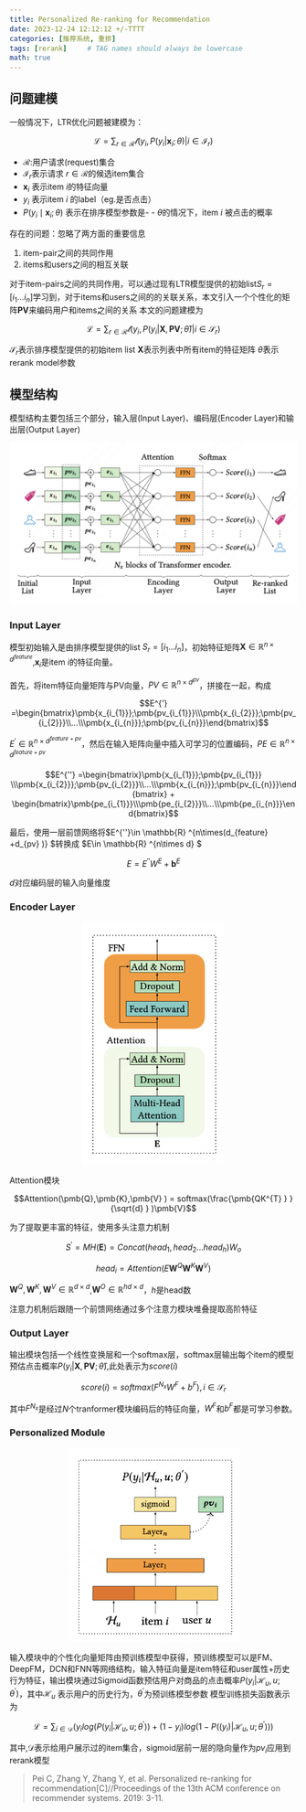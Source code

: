 ```yaml
---
title: Personalized Re-ranking for Recommendation
date: 2023-12-24 12:12:12 +/-TTTT
categories: [推荐系统, 重排]
tags: [rerank]     # TAG names should always be lowercase
math: true
---
```


## 问题建模

一般情况下，LTR优化问题被建模为：

$$\mathcal{L} = \sum_{r\in\mathcal{R}  } \mathcal{l}({y_{i},P(y_{i}|\pmb{x}_{i};\theta )|i\in \mathcal{I}_{r}})$$

- $\mathcal{R}$:用户请求(request)集合 
- $\mathcal {I}_{r}$表示请求 $r\in\mathcal{R}$的候选item集合
- $\pmb{x}_{i}$ 表示item $i$的特征向量  
- $y_{i}$ 表示item $i$ 的label（eg.是否点击） 
- $P(y_{i}\mid \pmb{x}_{i};\theta)$ 表示在排序模型参数是- - $\theta$的情况下，item $i$ 被点击的概率

存在的问题：忽略了两方面的重要信息
1. item-pair之间的共同作用
2. items和users之间的相互关联

对于item-pairs之间的共同作用，可以通过现有LTR模型提供的初始list$S_{r}=[i_1...i_n]$学习到，对于items和users之间的的关联关系，本文引入一个个性化的矩阵$\pmb{PV}$来编码用户和items之间的关系
本文的问题建模为

$$\mathcal{L} = \sum_{r\in\mathcal{R}  } \mathcal{l}({y_{i},P(y_{i}|\pmb{X},\pmb{PV};\hat{\theta}  )|i\in \mathcal{S}_{r}})$$

$\mathcal{S}_{r}$表示排序模型提供的初始item list
$\pmb{X}$表示列表中所有item的特征矩阵
$\hat{\theta}$表示rerank model参数
## 模型结构
模型结构主要包括三个部分，输入层(Input Layer)、编码层(Encoder Layer)和输出层(Output Layer)

<div align=center>
<img src="https://github.com/Mengyao16/mengyao16.github.io/blob/main/assets/img/PRM%E6%A8%A1%E5%9E%8B%E7%BB%93%E6%9E%84.png" alt="alt text" width="800"/>
</div>

### Input Layer
模型初始输入是由排序模型提供的list $S_{r}=[i_1...i_n]$，初始特征矩阵$\pmb{X}\in\mathbb{R} ^{n\times d^{feature}}$,$\pmb{x}_{i}$是item $i$的特征向量。

首先，将item特征向量矩阵与PV向量，$PV\in\mathbb{R} ^{n\times d^{pv}}$，拼接在一起，构成

$$E^{'} =\begin{bmatrix}\pmb{x_{i_{1}}};\pmb{pv_{i_{1}}}\\\pmb{x_{i_{2}}};\pmb{pv_{i_{2}}}\\...\\\pmb{x_{i_{n}}};\pmb{pv_{i_{n}}}\end{bmatrix}$$

$E^{'} \in\mathbb{R} ^{n\times d^{feature+pv}}$，然后在输入矩阵向量中插入可学习的位置编码，$PE \in\mathbb{R} ^{n\times d^{feature+pv}}$

$$E^{''} =\begin{bmatrix}\pmb{x_{i_{1}}};\pmb{pv_{i_{1}}}
\\\pmb{x_{i_{2}}};\pmb{pv_{i_{2}}}\\...\\\pmb{x_{i_{n}}};\pmb{pv_{i_{n}}}\end{bmatrix} + \begin{bmatrix}\pmb{pe_{i_{1}}}\\\pmb{pe_{i_{2}}}\\...\\\pmb{pe_{i_{n}}}\end{bmatrix}$$

最后，使用一层前馈网络将$E^{''}\in \mathbb{R} ^{n\times(d_{feature} +d_{pv} )} $转换成 $E\in \mathbb{R} ^{n\times d} $ 

$$E = E^{''}W^{E} +\pmb b^{E} $$

$d$对应编码层的输入向量维度

### Encoder Layer
<div align=center>
<img src="https://github.com/Mengyao16/mengyao16.github.io/blob/main/assets/img/encoder%E6%A8%A1%E5%9E%8B%E7%BB%93%E6%9E%84.png" alt="alt text" width="250"/>
</div>

Attention模块

$$Attention(\pmb{Q},\pmb{K},\pmb{V} ) = softmax(\frac{\pmb{QK^{T} } }{\sqrt{d} } )\pmb{V}$$

为了提取更丰富的特征，使用多头注意力机制

$$S^{'}=MH(\pmb{E})=Concat(head_{1},head_{2}...head_{h})W_{o}$$

$$head_{i}=Attention(E\pmb{W}^{Q}\pmb{W}^{K}\pmb{W}^{V})$$

$\pmb{W}^{Q},\pmb{W}^{K},\pmb{W}^{V}\in\mathbb{R} ^{d\times d }$,$\pmb{W}^{O}\in\mathbb{R} ^{hd\times d }$，$h$是head数

注意力机制后跟随一个前馈网络通过多个注意力模块堆叠提取高阶特征

### Output Layer
输出模块包括一个线性变换层和一个softmax层，softmax层输出每个item的模型预估点击概率$P(y_{i}|\pmb{X},\pmb{PV};\hat{\theta})$,此处表示为$score(i)$

$$score(i) = softmax(F^{N_{x}}W^{F}+b^{F}),i\in  \mathcal{S} _{r}$$

其中$F^{N_{x}}$是经过$N$个tranformer模块编码后的特征向量，$W^{F}$和$b^{F}$都是可学习参数。
### Personalized Module
<div align=center>
<img src="https://github.com/Mengyao16/mengyao16.github.io/blob/main/assets/img/pretrain%E6%A8%A1%E5%9E%8B%E7%BB%93%E6%9E%84.png" alt="alt text" width="300"/>
</div>

输入模块中的个性化向量矩阵由预训练模型中获得，预训练模型可以是FM、DeepFM，DCN和FNN等网络结构，输入特征向量是item特征和user属性+历史行为特征，输出模块通过Sigmoid函数预估用户对商品的点击概率$P(y_{i}|\mathcal{H}_{u},u;\theta^{'})$，其中$\mathcal{H}_{u}$ 表示用户的历史行为，$\theta^{'}$为预训练模型参数
模型训练损失函数表示为

$$\mathcal{L} = \sum_{i\in\mathcal{D}  }  (y_{i}log( P(y_{i}|\mathcal{H} _{u} ,u;\theta^{'}  ))+(1-y_{i})log( 1-P((y_{i})|\mathcal{H} _{u} ,u;\theta^{'}  )))$$

其中,$\mathcal{D}$表示给用户展示过的item集合，sigmoid层前一层的隐向量作为$pv_{i}$应用到rerank模型

> Pei C, Zhang Y, Zhang Y, et al. Personalized re-ranking for recommendation[C]//Proceedings of the 13th ACM conference on recommender systems. 2019: 3-11.